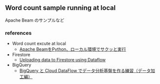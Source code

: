 ## Word count sample running at local
Apache Beam のサンプルなど

### references
- Word count excute at local
  - [Apache BeamをPython、ローカル環境でサクッと実行](https://qiita.com/mokrai/items/88e0b249a145d12e804d)
- Firestore
  - [Uploading data to Firestore using Dataflow](https://www.the-swamp.info/blog/uploading-data-firestore-using-dataflow/)
- BigQuery
  - [BigQuery と Cloud DataFlow でデータ分析基盤を作る練習（データ加工編）](https://qiita.com/Tomoyuki_Mikami/items/e22b989341b6b88cbfa0)